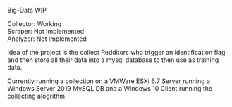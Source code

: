 Big-Data WIP

Collector: Working<br />
Scraper: Not Implemented<br />
Analyzer: Not Implemented<br />

Idea of the project is the collect Redditors who trigger an identification flag and then store all their data into a mysql database to then use as training data.


Currently running a collection on a VMWare ESXi 6.7 Server running a Windows Server 2019 MySQL DB and a Windows 10 Client running the collecting alogrithm
